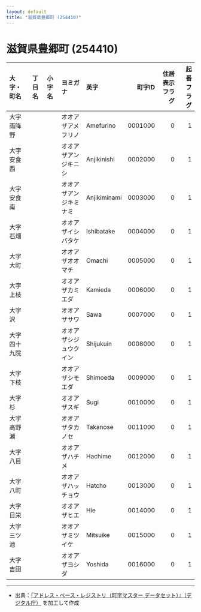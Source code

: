 ```yaml
---
layout: default
title: "滋賀県豊郷町 (254410)"
---
```


# 滋賀県豊郷町 (254410)

| 大字・町名 | 丁目名 | 小字名 | ヨミガナ | 英字 | 町字ID | 住居表示フラグ | 起番フラグ |
|:--------|:------|:------|:-----------------|:---------------------|--------:|----------:|--------:|
| 大字雨降野 |  |  | オオアザアメフリノ | Amefurino | 0001000 | 0 | 1 |
| 大字安食西 |  |  | オオアザアンジキニシ | Anjikinishi | 0002000 | 0 | 1 |
| 大字安食南 |  |  | オオアザアンジキミナミ | Anjikiminami | 0003000 | 0 | 1 |
| 大字石畑 |  |  | オオアザイシバタケ | Ishibatake | 0004000 | 0 | 1 |
| 大字大町 |  |  | オオアザオオマチ | Omachi | 0005000 | 0 | 1 |
| 大字上枝 |  |  | オオアザカミエダ | Kamieda | 0006000 | 0 | 1 |
| 大字沢 |  |  | オオアザサワ | Sawa | 0007000 | 0 | 1 |
| 大字四十九院 |  |  | オオアザシジュウクイン | Shijukuin | 0008000 | 0 | 1 |
| 大字下枝 |  |  | オオアザシモエダ | Shimoeda | 0009000 | 0 | 1 |
| 大字杉 |  |  | オオアザスギ | Sugi | 0010000 | 0 | 1 |
| 大字高野瀬 |  |  | オオアザタカノセ | Takanose | 0011000 | 0 | 1 |
| 大字八目 |  |  | オオアザハチメ | Hachime | 0012000 | 0 | 1 |
| 大字八町 |  |  | オオアザハッチョウ | Hatcho | 0013000 | 0 | 1 |
| 大字日栄 |  |  | オオアザヒエ | Hie | 0014000 | 0 | 1 |
| 大字三ツ池 |  |  | オオアザミツイケ | Mitsuike | 0015000 | 0 | 1 |
| 大字吉田 |  |  | オオアザヨシダ | Yoshida | 0016000 | 0 | 1 |

---

- 出典：[「アドレス・ベース・レジストリ（町字マスター データセット）』（デジタル庁）](https://www.digital.go.jp/policies/base_registry_address/) を加工して作成